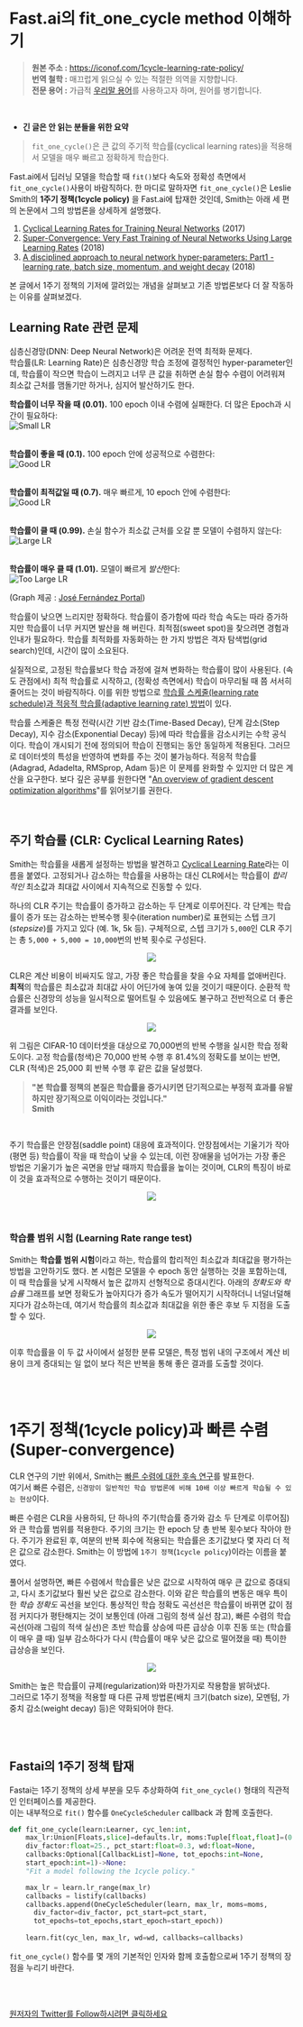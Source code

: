 # Fast.ai의 fit_one_cycle method 이해하기
> **원본 주소 :** https://iconof.com/1cycle-learning-rate-policy/  
> **번역 철학 :** 매끄럽게 읽으실 수 있는 적절한 의역을 지향합니다.  
> **전문 용어 :** 가급적 <a href='http://taewan.kim/docs/ml_glossary/'>우리말 용어</a>를 사용하고자 하며, 원어를 병기합니다.  
<br>

* **긴 글은 안 읽는 분들을 위한 요약**

> `fit_one_cycle()`은 큰 값의 주기적 학습률(cyclical learning rates)을 적용해서 모델을 매우 빠르고 정확하게 학습한다.

Fast.ai에서 딥러닝 모델을 학습할 때 `fit()`보다 속도와 정확성 측면에서 `fit_one_cycle()`사용이 바람직하다. 한 마디로 말하자면 `fit_one_cycle()`은 Leslie Smith의 **1주기 정책(1cycle policy)** 을 Fast.ai에 탑재한 것인데, Smith는 아래 세 편의 논문에서 그의 방법론을 상세하게 설명했다.  

1. <a href='http://arxiv.org/abs/1506.01186'>Cyclical Learning Rates for Training Neural Networks</a> (2017)
2. <a href='http://arxiv.org/abs/1708.07120'>Super-Convergence: Very Fast Training of Neural Networks Using Large Learning Rates</a> (2018)
3. <a href='http://arxiv.org/abs/1803.09820'>A disciplined approach to neural network hyper-parameters: Part1 - learning rate, batch size, momentum, and weight decay</a> (2018)

본 글에서 1주기 정책의 기저에 깔려있는 개념을 살펴보고 기존 방법론보다 더 잘 작동하는 이유를 살펴보겠다.
<br>

## Learning Rate 관련 문제
심층신경망(DNN: Deep Neural Network)은 어려운 전역 최적화 문제다.  
학습률(LR: Learning Rate)은 심층신경망 학습 조정에 결정적인 hyper-parameter인데, 학습률이 작으면 학습이 느려지고 너무 큰 값을 취하면 손실 함수 수렴이 어려워져 최소값 근처를 맴돌기만 하거나, 심지어 발산하기도 한다.  

**학습률이 너무 작을 때 (0.01).** 100 epoch 이내 수렴에 실패한다. 더 많은 Epoch과 시간이 필요하다:  
![Small LR](./images/lr_low-81d04746df552258b87b24e2e3da17a5.gif)  
<br>  

**학습률이 좋을 때 (0.1).** 100 epoch 안에 성공적으로 수렴한다:  
![Good LR](./images/lr_good-bcbb05eb43406655478d10ec5389aae2.gif)  
<br>  

**학습률이 최적값일 때 (0.7).** 매우 빠르게, 10 epoch 안에 수렴한다:  
![Good LR](./images/lr_optimal-746b4b683f425909fe557ed0df108424.gif)  
<br>  

**학습률이 클 때 (0.99).** 손실 함수가 최소값 근처를 오갈 뿐 모델이 수렴하지 않는다:  
![Large LR](./images/lr_large-66286fcbf9e01fdecbd701e3203f2a3b.gif)  
<br>  

**학습률이 매우 클 때 (1.01).** 모델이 빠르게 *발산*한다:  
![Too Large LR](./images/lr_too_large-aff003b7341b507d301b4358f1869f9b.gif)  

(Graph 제공 : <a href='https://forums.fast.ai/t/share-your-work-here/27676/300'>José Fernández Portal</a>)  

학습률이 낮으면 느리지만 정확하다. 학습률이 증가함에 따라 학습 속도는 따라 증가하지만 학습률이 너무 커지면 발산을 해 버린다. 최적점(sweet spot)을 찾으려면 경험과 인내가 필요하다. 학습률 최적화를 자동화하는 한 가지 방법은 격자 탐색법(grid search)인데, 시간이 많이 소요된다.  

실질적으로, 고정된 학습률보다 학습 과정에 걸쳐 변화하는 학습률이 많이 사용된다. (속도 관점에서) 최적 학습률로 시작하고, (정확성 측면에서) 학습이 마무리될 때 쯤 서서히 줄어드는 것이 바람직하다. 이를 위한 방법으로 <a href='https://towardsdatascience.com/learning-rate-schedules-and-adaptive-learning-rate-methods-for-deep-learning-2c8f433990d1'>학습률 스케줄(learning rate schedule)과 적응적 학습률(adaptive learning rate) 방법</a>이 있다.  

학습률 스케줄은 특정 전략(시간 기반 감소(Time-Based Decay), 단계 감소(Step Decay), 지수 감소(Exponential Decay) 등)에 따라 학습률을 감소시키는 수학 공식이다. 학습이 개시되기 전에 정의되어 학습이 진행되는 동안 동일하게 적용된다. 그러므로 데이터셋의 특성을 반영하여 변화를 주는 것이 불가능하다. 적응적 학습률(Adagrad, Adadelta, RMSprop, Adam 등)은 이 문제를 완화할 수 있지만 더 많은 계산을 요구한다. 보다 깊은 공부를 원한다면 "<a href='http://arxiv.org/abs/1609.04747'>An overview of gradient descent optimization algorithms</a>"를 읽어보기를 권한다.  
 <br> 
 <br>
   
## 주기 학습률 (CLR: Cyclical Learning Rates)  

Smith는 학습률을 새롭게 설정하는 방법을 발견하고 <a href='http://arxiv.org/abs/1506.01186'>Cyclical Learning Rate</a>라는 이름을 붙였다. 고정되거나 감소하는 학습률을 사용하는 대신 CLR에서는 학습률이 *합리적인* 최소값과 최대값 사이에서 지속적으로 진동할 수 있다.  

하나의 CLR 주기는 학습률이 증가하고 감소하는 두 단계로 이루어진다. 각 단계는 학습률이 증가 또는 감소하는 반복수행 횟수(iteration number)로 표현되는 스텝 크기(*stepsize*)를 가지고 있다 (예. 1k, 5k 등). 구체적으로, 스텝 크기가 `5,000`인 CLR 주기는 총 `5,000 + 5,000 = 10,000`번의 반복 횟수로 구성된다. 

<p align="center">
  <img src="./images/clr.webp">
</p>

CLR은 계산 비용이 비싸지도 않고, 가장 좋은 학습률을 찾을 수요 자체를 없애버린다. **최적**의 학습률은 최소값과 최대값 사이 어딘가에 놓여 있을 것이기 때문이다. 순환적 학습률은 신경망의 성능을 일시적으로 떨어트릴 수 있음에도 불구하고 전반적으로 더 좋은 결과를 보인다.  

<p align="center">
  <img src="./images/cifar.jpg">
</p>

위 그림은 CIFAR-10 데이터셋을 대상으로 70,000번의 반복 수행을 실시한 학습 정확도이다. 고정 학습률(청색)은 70,000 반복 수행 후 81.4%의 정확도를 보이는 반면, CLR (적색)은 25,000 회 반복 수행 후 같은 값을 달성했다.  


> **"본 학습률 정책의 본질은 학습률을 증가시키면 단기적으로는 부정적 효과를 유발하지만 장기적으로 이익이라는 것입니다."**  
> **Smith**

<br>  

주기 학습률은 안장점(saddle point) 대응에 효과적이다. 안장점에서는 기울기가 작아 (평면 등) 학습률이 작을 때 학습이 낮을 수 있는데, 이런 장애물을 넘어가는 가장 좋은 방법은 기울기가 높은 곡면을 만날 때까지 학습률을 높이는 것이며, CLR의 특징이 바로 이 것을 효과적으로 수행하는 것이기 때문이다.

<p align="center">
  <img src="./images/saddle_point.webp">
</p>
<br>  

### 학습률 범위 시험 (Learning Rate range test)

Smith는 **학습률 범위 시험**이라고 하는, 학습률의 합리적인 최소값과 최대값을 평가하는 방법을 고안하기도 했다. 본 시험은 모델을 수 epoch 동안 실행하는 것을 포함하는데, 이 때 학습률을 낮게 시작해서 높은 값까지 선형적으로 증대시킨다. 아래의 *정확도와 학습률* 그래프를 보면 정확도가 높아지다가 증가 속도가 떨어지기 시작하더니 너덜너덜해지다가 감소하는데, 여기서 학습률의 최소값과 최대값을 위한 좋은 후보 두 지점을 도출할 수 있다.

<p align="center">
  <img src="./images/normal_range_test.webp">
</p>

이후 학습률을 이 두 값 사이에서 설정한 분류 모델은, 특정 범위 내의 구조에서 계산 비용이 크게 증대되는 일 없이 보다 적은 반복을 통해 좋은 결과를 도출할 것이다.
  
<br> 
<br> 
   
# 1주기 정책(1cycle policy)과 빠른 수렴(Super-convergence)

CLR 연구의 기반 위에서, Smith는 <a href='http://arxiv.org/abs/1708.07120'>빠른 수렴에 대한 후속 연구</a>를 발표한다.  
여기서 빠른 수렴은, `신경망이 일반적인 학습 방법론에 비해 10배 이상 빠르게 학습될 수 있는 현상`이다.  
  
빠른 수렴은 CLR을 사용하되, 단 하나의 주기(학습률 증가와 감소 두 단계로 이루어짐)와 큰 학습률 범위를 적용한다. 주기의 크기는 한 epoch 당 총 반복 횟수보다 작아야 한다. 주기가 완료된 후, 여분의 반복 회수에 적용되는 학습률은 초기값보다 몇 자리 더 적은 값으로 감소한다. Smith는 이 방법에 `1주기 정책`(`1cycle policy`)이라는 이름을 붙였다.

풀어서 설명하면, 빠른 수렴에서 학습률은 낮은 값으로 시작하여 매우 큰 값으로 증대되고, 다시 초기값보다 훨씬 낮은 값으로 감소한다. 이와 같은 학습률의 변동은 매우 특이한 *학습 정확도* 곡선을 보인다. 통상적인 학습 정확도 곡선선은 학습률이 바뀌면 값이 점점 커지다가 평탄해지는 것이 보통인데 (아래 그림의 청색 실선 참고), 빠른 수렴의 학습 곡선(아래 그림의 적색 실선)은 초반 학습률 상승에 따른 급상승 이후 진동 또는 (학습률이 매우 클 때) 일부 감소하다가 다시 (학습률이 매우 낮은 값으로 떨어졌을 때) 특이한 급상승을 보인다.

<p align="center">
  <img src="./images/lr_vs_clr_resnet56.webp">
</p>

Smith는 높은 학습률이 규제(regularization)와 마찬가지로 작용함을 밝혀냈다.  
그러므로 1주기 정책을 적용할 때 다른 규제 방법론(배치 크기(batch size), 모멘텀, 가중치 감소(weight decay) 등)은 약화되어야 한다.

<br>
<br>

## Fastai의 1주기 정책 탑재

Fastai는 1주기 정책의 상세 부분을 모두 추상화하여 `fit_one_cycle()` 형태의 직관적인 인터페이스를 제공한다.  
이는 내부적으로 `fit()` 함수를 `OneCycleScheduler` callback 과 함께 호출한다.

```python
def fit_one_cycle(learn:Learner, cyc_len:int,
    max_lr:Union[Floats,slice]=defaults.lr, moms:Tuple[float,float]=(0.95,0.85),
    div_factor:float=25., pct_start:float=0.3, wd:float=None,
    callbacks:Optional[CallbackList]=None, tot_epochs:int=None,
    start_epoch:int=1)->None:
    "Fit a model following the 1cycle policy."

    max_lr = learn.lr_range(max_lr)
    callbacks = listify(callbacks)
    callbacks.append(OneCycleScheduler(learn, max_lr, moms=moms,
      div_factor=div_factor, pct_start=pct_start,
      tot_epochs=tot_epochs,start_epoch=start_epoch))
    
    learn.fit(cyc_len, max_lr, wd=wd, callbacks=callbacks)
```

`fit_one_cycle()` 함수를 몇 개의 기본적인 인자와 함께 호출함으로써 1주기 정책의 장점을 누리기 바란다.

<br>
<br>

<a href='https://twitter.com/mavropalias'>원저자의 Twitter를 Follow하시려면 클릭하세요</a>

